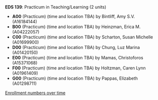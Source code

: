 **EDS 139**: Practicum in Teaching/Learning (2 units)

- **A00** (Practicum) (time and location TBA) by Bintliff, Amy S.V. (A16184144)
- **B00** (Practicum) (time and location TBA) by Heinzman, Erica M. (A04222057)
- **C00** (Practicum) (time and location TBA) by Scharton, Susan Michelle (A01699900)
- **D00** (Practicum) (time and location TBA) by Chung, Luz Marina (A01420150)
- **E00** (Practicum) (time and location TBA) by Mamas, Christoforos (A15371068)
- **F00** (Practicum) (time and location TBA) by Holtzman, Caren Lynn (A01961409)
- **G00** (Practicum) (time and location TBA) by Pappas, Elizabeth (A01298711)

[Enrollment numbers over time](./EDS139.tsv)
